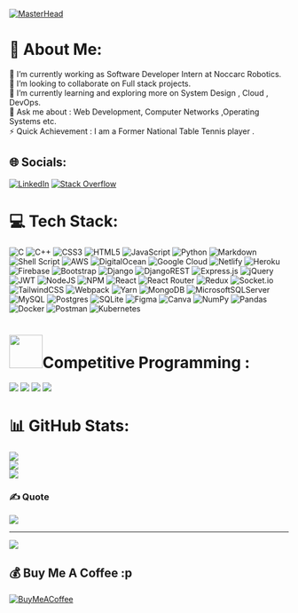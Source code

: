 <!-- [![MasterHead](https://i.pinimg.com/originals/2f/f4/28/2ff428006f3ade5f10beac69372062ab.gif)](https://poorvadityabehre.io) -->
[![MasterHead](https://gifimage.net/wp-content/uploads/2018/11/rage-gif-meme-2.gif)](https://poorvadityabehre.io)

# 💫 About Me:
🔭 I’m currently working as Software Developer Intern at Noccarc Robotics.<br>👯 I’m looking to collaborate on Full stack projects.<br>🌱 I’m currently learning and exploring more on System Design , Cloud , DevOps.<br>💬 Ask me about : Web Development, Computer Networks ,Operating Systems etc.<br>⚡ Quick Achievement : I am a Former National Table Tennis player .


## 🌐 Socials:
[![LinkedIn](https://img.shields.io/badge/LinkedIn-%230077B5.svg?logo=linkedin&logoColor=white)](https://linkedin.com/in/https://www.linkedin.com/in/poorvaditya-behre-8830351bb/) [![Stack Overflow](https://img.shields.io/badge/-Stackoverflow-FE7A16?logo=stack-overflow&logoColor=white)](https://stackoverflow.com/users/16723950) 

# 💻 Tech Stack:
![C](https://img.shields.io/badge/c-%2300599C.svg?style=for-the-badge&logo=c&logoColor=white) ![C++](https://img.shields.io/badge/c++-%2300599C.svg?style=for-the-badge&logo=c%2B%2B&logoColor=white) ![CSS3](https://img.shields.io/badge/css3-%231572B6.svg?style=for-the-badge&logo=css3&logoColor=white) ![HTML5](https://img.shields.io/badge/html5-%23E34F26.svg?style=for-the-badge&logo=html5&logoColor=white) ![JavaScript](https://img.shields.io/badge/javascript-%23323330.svg?style=for-the-badge&logo=javascript&logoColor=%23F7DF1E) ![Python](https://img.shields.io/badge/python-3670A0?style=for-the-badge&logo=python&logoColor=ffdd54) ![Markdown](https://img.shields.io/badge/markdown-%23000000.svg?style=for-the-badge&logo=markdown&logoColor=white) ![Shell Script](https://img.shields.io/badge/shell_script-%23121011.svg?style=for-the-badge&logo=gnu-bash&logoColor=white) ![AWS](https://img.shields.io/badge/AWS-%23FF9900.svg?style=for-the-badge&logo=amazon-aws&logoColor=white) ![DigitalOcean](https://img.shields.io/badge/DigitalOcean-%230167ff.svg?style=for-the-badge&logo=digitalOcean&logoColor=white) ![Google Cloud](https://img.shields.io/badge/Google%20Cloud-%234285F4.svg?style=for-the-badge&logo=google-cloud&logoColor=white) ![Netlify](https://img.shields.io/badge/netlify-%23000000.svg?style=for-the-badge&logo=netlify&logoColor=#00C7B7) ![Heroku](https://img.shields.io/badge/heroku-%23430098.svg?style=for-the-badge&logo=heroku&logoColor=white) ![Firebase](https://img.shields.io/badge/firebase-%23039BE5.svg?style=for-the-badge&logo=firebase) ![Bootstrap](https://img.shields.io/badge/bootstrap-%23563D7C.svg?style=for-the-badge&logo=bootstrap&logoColor=white) ![Django](https://img.shields.io/badge/django-%23092E20.svg?style=for-the-badge&logo=django&logoColor=white) ![DjangoREST](https://img.shields.io/badge/DJANGO-REST-ff1709?style=for-the-badge&logo=django&logoColor=white&color=ff1709&labelColor=gray) ![Express.js](https://img.shields.io/badge/express.js-%23404d59.svg?style=for-the-badge&logo=express&logoColor=%2361DAFB) ![jQuery](https://img.shields.io/badge/jquery-%230769AD.svg?style=for-the-badge&logo=jquery&logoColor=white) ![JWT](https://img.shields.io/badge/JWT-black?style=for-the-badge&logo=JSON%20web%20tokens) ![NodeJS](https://img.shields.io/badge/node.js-6DA55F?style=for-the-badge&logo=node.js&logoColor=white) ![NPM](https://img.shields.io/badge/NPM-%23000000.svg?style=for-the-badge&logo=npm&logoColor=white) ![React](https://img.shields.io/badge/react-%2320232a.svg?style=for-the-badge&logo=react&logoColor=%2361DAFB) ![React Router](https://img.shields.io/badge/React_Router-CA4245?style=for-the-badge&logo=react-router&logoColor=white) ![Redux](https://img.shields.io/badge/redux-%23593d88.svg?style=for-the-badge&logo=redux&logoColor=white) ![Socket.io](https://img.shields.io/badge/Socket.io-black?style=for-the-badge&logo=socket.io&badgeColor=010101) ![TailwindCSS](https://img.shields.io/badge/tailwindcss-%2338B2AC.svg?style=for-the-badge&logo=tailwind-css&logoColor=white) ![Webpack](https://img.shields.io/badge/webpack-%238DD6F9.svg?style=for-the-badge&logo=webpack&logoColor=black) ![Yarn](https://img.shields.io/badge/yarn-%232C8EBB.svg?style=for-the-badge&logo=yarn&logoColor=white) ![MongoDB](https://img.shields.io/badge/MongoDB-%234ea94b.svg?style=for-the-badge&logo=mongodb&logoColor=white) ![MicrosoftSQLServer](https://img.shields.io/badge/Microsoft%20SQL%20Sever-CC2927?style=for-the-badge&logo=microsoft%20sql%20server&logoColor=white) ![MySQL](https://img.shields.io/badge/mysql-%2300f.svg?style=for-the-badge&logo=mysql&logoColor=white) ![Postgres](https://img.shields.io/badge/postgres-%23316192.svg?style=for-the-badge&logo=postgresql&logoColor=white) ![SQLite](https://img.shields.io/badge/sqlite-%2307405e.svg?style=for-the-badge&logo=sqlite&logoColor=white) 	![Figma](https://img.shields.io/badge/figma-%23F24E1E.svg?style=for-the-badge&logo=figma&logoColor=white) ![Canva](https://img.shields.io/badge/Canva-%2300C4CC.svg?style=for-the-badge&logo=Canva&logoColor=white) ![NumPy](https://img.shields.io/badge/numpy-%23013243.svg?style=for-the-badge&logo=numpy&logoColor=white) ![Pandas](https://img.shields.io/badge/pandas-%23150458.svg?style=for-the-badge&logo=pandas&logoColor=white) ![Docker](https://img.shields.io/badge/docker-%230db7ed.svg?style=for-the-badge&logo=docker&logoColor=white) ![Postman](https://img.shields.io/badge/Postman-FF6C37?style=for-the-badge&logo=postman&logoColor=white) ![Kubernetes](https://img.shields.io/badge/kubernetes-%23326ce5.svg?style=for-the-badge&logo=kubernetes&logoColor=white)

#  <img width = 60px src="https://emojipedia-us.s3.amazonaws.com/source/skype/289/man-technologist_1f468-200d-1f4bb.png"/>Competitive Programming :

<a href="https://www.codechef.com/users/poorvaditya_18"><img src="https://img.shields.io/badge/Codechef-%23B92B27.svg?&style=for-the-badge&logo=Codechef&logoColor=white&style=flat-square"/></a>
<a href="https://www.hackerrank.com/aditya_behre/"><img src="https://img.shields.io/badge/-Hackerrank-2EC866?style=for-the-badge&logo=HackerRank&logoColor=white&style=flat-square"/></a>
<a href="https://leetcode.com/IRONMAN18/"><img src="https://img.shields.io/badge/-LeetCode-FFA116?style=for-the-badge&logo=LeetCode&logoColor=white&style=flat-square"/></a>
<a href="https://codeforces.com/profile/poorvaditya18"><img src="https://img.shields.io/badge/Codeforces-445f9d?style=for-the-badge&logo=Codeforces&logoColor=white&style=flat-square"/></a>


# 📊 GitHub Stats:
![](https://github-readme-stats.vercel.app/api?username=poorvaditya18&theme=monokai&hide_border=true&include_all_commits=false&count_private=false)<br/>
![](https://github-readme-streak-stats.herokuapp.com/?user=poorvaditya18&theme=monokai&hide_border=true)<br/>
![](https://github-readme-stats.vercel.app/api/top-langs/?username=poorvaditya18&theme=monokai&hide_border=true&include_all_commits=false&count_private=false&layout=compact)

### ✍️ Quote
![](https://quotes-github-readme.vercel.app/api?type=horizontal&theme=dark)

<!-- ### 😂 Meme
<img src="https://random-memer.herokuapp.com/" width="512px"/> -->

---
[![](https://visitcount.itsvg.in/api?id=poorvaditya18&icon=0&color=0)](https://visitcount.itsvg.in)

  ## 💰 Buy Me A Coffee :p
  [![BuyMeACoffee](https://img.shields.io/badge/Buy%20Me%20a%20Coffee-ffdd00?style=for-the-badge&logo=buy-me-a-coffee&logoColor=black)](https://buymeacoffee.com/https://www.buymeacoffee.com/poorvaditya) 

  
<!-- Proudly created with GPRM ( https://gprm.itsvg.in ) -->

